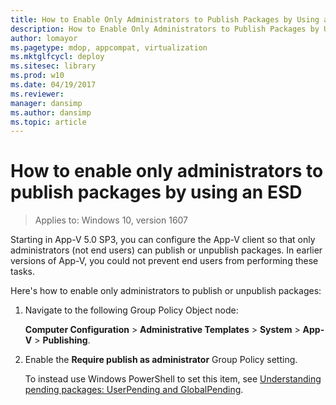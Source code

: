 ```yaml
---
title: How to Enable Only Administrators to Publish Packages by Using an ESD (Windows 10)
description: How to Enable Only Administrators to Publish Packages by Using an ESD
author: lomayor
ms.pagetype: mdop, appcompat, virtualization
ms.mktglfcycl: deploy
ms.sitesec: library
ms.prod: w10
ms.date: 04/19/2017
ms.reviewer:
manager: dansimp
ms.author: dansimp
ms.topic: article
---
```

# How to enable only administrators to publish packages by using an ESD

>Applies to: Windows 10, version 1607

Starting in App-V 5.0 SP3, you can configure the App-V client so that only administrators (not end users) can publish or unpublish packages. In earlier versions of App-V, you could not prevent end users from performing these tasks.

Here's how to enable only administrators to publish or unpublish packages:

1. Navigate to the following Group Policy Object node:

    **Computer Configuration** > **Administrative Templates** > **System** > **App-V** > **Publishing**.

2. Enable the **Require publish as administrator** Group Policy setting.

    To instead use Windows PowerShell to set this item, see [Understanding pending packages: UserPending and GlobalPending](appv-manage-appv-packages-running-on-a-stand-alone-computer-with-powershell.md#about-pending-packages-userpending-and-globalpending).




